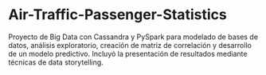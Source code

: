 # Air-Traffic-Passenger-Statistics
Proyecto de Big Data con Cassandra y PySpark para modelado de bases de datos, análisis exploratorio, creación de matriz de correlación y desarrollo de un modelo predictivo. Incluyó la presentación de resultados mediante técnicas de data storytelling.
